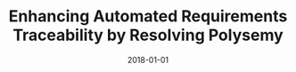 ---
title: "Enhancing Automated Requirements Traceability by Resolving Polysemy"
collection: publications
permalink: /publication/2018-01-01-Enhancing-Automated-Requirements-Traceability-by-Resolving-Polysemy
date: 2018-01-01
venue: 'In the proceedings of 26th IEEE International Requirements Engineering Conference, RE 2018, Banff, AB, Canada, August 20-24, 2018'
paperurl: 'https://doi.org/10.1109/RE.2018.00-53'
citation: ' Wentao Wang,  Nan Niu,  Hui Liu,  Zhendong Niu&quot;Enhancing Automated Requirements Traceability by Resolving Polysemy.&quot; In the proceedings of 26th IEEE International Requirements Engineering Conference, RE 2018, Banff, AB, Canada, August 20-24, 2018, 2018.'
---